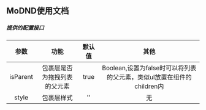 ## MoDND使用文档


##### 提供的配置接口

参数|功能|默认值|其他
:-----:|:-----:|:-----:|:-----:
isParent|包裹层是否为拖拽列表的父元素|true|Boolean,设置为false时可以将列表的父元素，类似ul放置在组件的children内
style|包裹层样式|''|无